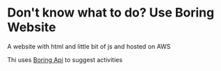 # Don't know what to do? Use Boring Website
 A website with html and little bit of js and hosted on AWS

Thi uses [Boring Api](https://www.boredapi.com) to suggest activities
